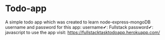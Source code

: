 # Todo-app
A simple todo app which was created to learn node-express-mongoDB
username and password for this app: 
username✔: Fullstack
password✔: javascript
to use the app visit: https://fullstacktasktodoapp.herokuapp.com/
